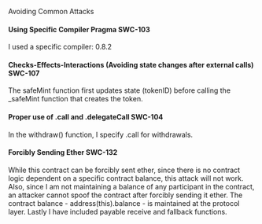 Avoiding Common Attacks


#### Using Specific Compiler Pragma SWC-103
I used a specific compiler: 0.8.2

#### Checks-Effects-Interactions (Avoiding state changes after external calls) SWC-107
The safeMint function first updates state (tokenID) before calling the _safeMint function that creates the token.

#### Proper use of .call and .delegateCall SWC-104
In the withdraw() function, I specify .call for withdrawals.

#### Forcibly Sending Ether SWC-132
While this contract can be forcibly sent ether, since there is no contract logic dependent on a specific contract balance, this attack will not work. Also, since I am not maintaining a balance of any participant in the contract, an attacker cannot spoof the contract after forcibly sending it ether. The contract balance - address(this).balance - is maintained at the protocol layer. Lastly I have included payable receive and fallback functions. 


